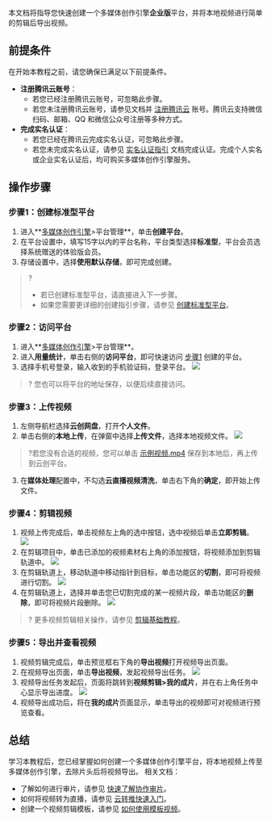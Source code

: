 本文档将指导您快速创建一个多媒体创作引擎**企业版**平台，并将本地视频进行简单的剪辑后导出视频。

## 前提条件
在开始本教程之前，请您确保已满足以下前提条件。
- **注册腾讯云账号**：
	- 若您已经注册腾讯云账号，可忽略此步骤。
	- 若您未注册腾讯云账号，请参见文档并 [注册腾讯云](https://cloud.tencent.com/document/product/378/17985) 账号。腾讯云支持微信扫码、邮箱、QQ 和微信公众号注册等多种方式。
- **完成实名认证**：
	- 若您已经在腾讯云完成实名认证，可忽略此步骤。
	- 若您未完成实名认证，请参见 [实名认证指引](https://cloud.tencent.com/document/product/378/3629) 文档完成认证。完成个人实名或企业实名认证后，均可购买多媒体创作引擎服务。


## 操作步骤
[](id:step1)
### 步骤1：创建标准型平台
1. 进入**[多媒体创作引擎](https://cme.cloud.tencent.com/)>平台管理**，单击**创建平台**。
2. 在平台设置中，填写15字以内的平台名称，平台类型选择**标准型**，平台会员选择系统赠送的体验版会员。
3. 存储设置中，选择**使用默认存储**，即可完成创建。

>?
>- 若已创建标准型平台，请直接进入下一步骤。
>- 如果您需要更详细的创建指引步骤，请参见 [创建标准型平台](https://cloud.tencent.com/document/product/1156/64110)。

[](id:step2)

### 步骤2：访问平台
1. 进入**[多媒体创作引擎](https://cme.cloud.tencent.com/)>平台管理**。
2. 进入**用量统计**，单击右侧的**访问平台**，即可快速访问 [步骤1](#step1) 创建的平台。
3. 选择手机号登录，输入收到的手机验证码，登录平台。
![](https://qcloudimg.tencent-cloud.cn/raw/e887ffb2e8d9d247cbaad60b81c79c73.png)

>? 您也可以将平台的地址保存，以便后续直接访问。

[](id:step3)
### 步骤3：上传视频
1. 左侧导航栏选择**云创网盘**，打开**个人文件**。
2. 单击右侧的**本地上传**，在弹窗中选择**上传文件**，选择本地视频文件。
![](https://qcloudimg.tencent-cloud.cn/raw/bbfdf21c853093c3b6317bcbc534e1df.png)
>?若您没有合适的视频，您可以单击 [示例视频.mp4](https://share.weiyun.com/zqaLzF5u) 保存到本地后，再上传到云创平台。
3. 在**媒体处理**配置中，不勾选**云直播视频清洗**，单击右下角的**确定**，即开始上传文件。

[](id:step4)
### 步骤4：剪辑视频
1. 视频上传完成后，单击视频左上角的选中按钮，选中视频后单击**立即剪辑**。
![](https://qcloudimg.tencent-cloud.cn/raw/57b5a1cfc7e12af0dfe47815d005f11d.png)
2. 在剪辑项目中，单击已添加的视频素材右上角的添加按钮，将视频添加到剪辑轨道中。
![](https://qcloudimg.tencent-cloud.cn/raw/648d55be83cfe355697fa7fb5e34be4a.png)
3. 在剪辑轨道上，移动轨道中移动指针到目标，单击功能区的**切割**，即可将视频进行切割。
![](https://qcloudimg.tencent-cloud.cn/raw/dd4afe098f6e434593e07844dc0f6593.png)
5. 在剪辑轨道上，选择并单击您已切割完成的某一视频片段，单击功能区的**删除**，即可将视频片段删除。
![](https://qcloudimg.tencent-cloud.cn/raw/72da813801dbaa85861ab650cbced0a2.png)

>? 更多视频剪辑相关操作，请参见 [剪辑基础教程](https://cloud.tencent.com/document/product/1156/64142)。

### 步骤5：导出并查看视频
1. 视频剪辑完成后，单击预览框右下角的**导出视频**打开视频导出页面。
2. 在视频导出页面，单击**导出视频**，发起视频导出任务。
![](https://qcloudimg.tencent-cloud.cn/raw/ec1fc0b964a2c3af7b98f770692228a3.png)
3. 视频导出任务发起后，页面将跳转到**视频剪辑>我的成片**，并在右上角任务中心显示导出进度。
![](https://qcloudimg.tencent-cloud.cn/raw/41375985e3e90f922b73117c8dff42f5.png)
4. 视频导出成功后，将在**我的成片**页面显示，单击导出的视频即可对视频进行预览查看。



## 总结
学习本教程后，您已经掌握如何创建一个多媒体创作引擎平台，将本地视频上传至多媒体创作引擎，去除片头后将视频导出。
相关文档：
- 了解如何进行审片，请参见 [快速了解协作审片](https://cloud.tencent.com/document/product/1156/64129)。
- 如何将视频转为直播，请参见 [云转推快速入门](https://cloud.tencent.com/document/product/1156/64164)。
- 创建一个视频剪辑模板，请参见 [如何使用模板视频](https://cloud.tencent.com/document/product/1156/64204)。
